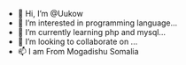 - 👋 Hi, I’m @Uukow
- 👀 I’m interested in programming language...
- 🌱 I’m currently learning php and mysql...
- 💞️ I’m looking to collaborate on ...
- 📫 I am From Mogadishu Somalia

<!---
Uukow/Uukow is a ✨ special ✨ repository because its `README.md` (this file) appears on your GitHub profile.
You can click the Preview link to take a look at your changes.
--->
